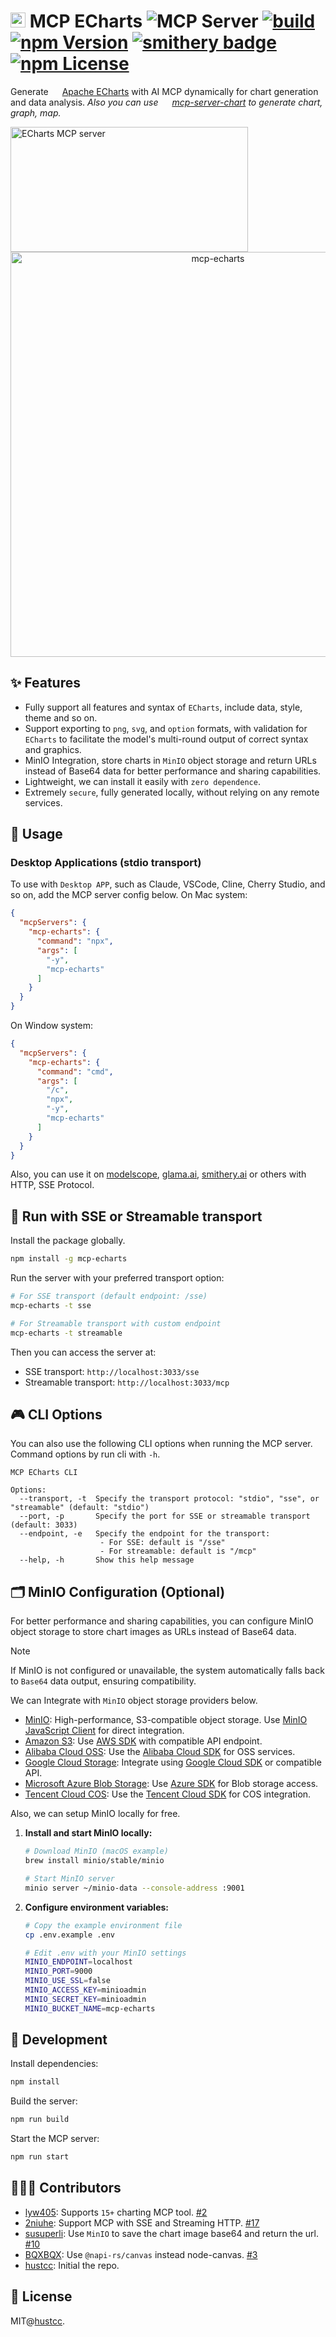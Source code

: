 # <img src="https://echarts.apache.org/zh/images/favicon.png" height="24"/> MCP ECharts ![](https://badge.mcpx.dev?type=server 'MCP Server')  [![build](https://github.com/hustcc/mcp-echarts/actions/workflows/build.yml/badge.svg)](https://github.com/hustcc/mcp-echarts/actions/workflows/build.yml) [![npm Version](https://img.shields.io/npm/v/mcp-echarts.svg)](https://www.npmjs.com/package/mcp-echarts) [![smithery badge](https://smithery.ai/badge/@hustcc/mcp-echarts)](https://smithery.ai/server/@hustcc/mcp-echarts) [![npm License](https://img.shields.io/npm/l/mcp-echarts.svg)](https://www.npmjs.com/package/mcp-echarts)

Generate <img src="https://echarts.apache.org/zh/images/favicon.png" height="14"/> [Apache ECharts](https://echarts.apache.org/) with AI MCP dynamically for chart generation and data analysis. _Also you can use <img src="https://mdn.alipayobjects.com/huamei_qa8qxu/afts/img/A*ZFK8SrovcqgAAAAAAAAAAAAAemJ7AQ/original" height="14"/> [mcp-server-chart](https://github.com/antvis/mcp-server-chart) to generate chart, graph, map._

<a href="https://glama.ai/mcp/servers/@hustcc/mcp-echarts">
  <img width="380" height="200" src="https://glama.ai/mcp/servers/@hustcc/mcp-echarts/badge" alt="ECharts MCP server" />
</a>

<div align="center">
  <img width="648" alt="mcp-echarts" src="https://mdn.alipayobjects.com/huamei_1gdzij/afts/img/A*s3w3SpMMPDQAAAAARzAAAAgAemB7AQ/original" />
</div>

## ✨ Features

- Fully support all features and syntax of `ECharts`, include data, style, theme and so on.
- Support exporting to `png`, `svg`, and `option` formats, with validation for `ECharts` to facilitate the model's multi-round output of correct syntax and graphics.
- MinIO Integration, store charts in `MinIO` object storage and return URLs instead of Base64 data for better performance and sharing capabilities.
- Lightweight, we can install it easily with `zero dependence`.
- Extremely `secure`, fully generated locally, without relying on any remote services.


## 🤖 Usage

### Desktop Applications (stdio transport)

To use with `Desktop APP`, such as Claude, VSCode, Cline, Cherry Studio, and so on, add the  MCP server config below. On Mac system:

```json
{
  "mcpServers": {
    "mcp-echarts": {
      "command": "npx",
      "args": [
        "-y",
        "mcp-echarts"
      ]
    }
  }
}
```

On Window system:

```json
{
  "mcpServers": {
    "mcp-echarts": {
      "command": "cmd",
      "args": [
        "/c",
        "npx",
        "-y",
        "mcp-echarts"
      ]
    }
  }
}
```

Also, you can use it on [modelscope](https://www.modelscope.cn/mcp/servers/hustcc/MCP-ECharts), [glama.ai](https://glama.ai/mcp/servers/@hustcc/mcp-echarts), [smithery.ai](https://smithery.ai/server/@hustcc/mcp-echarts) or others with HTTP, SSE Protocol.


## 🚰 Run with SSE or Streamable transport

Install the package globally.

```bash
npm install -g mcp-echarts
```

Run the server with your preferred transport option:

```bash
# For SSE transport (default endpoint: /sse)
mcp-echarts -t sse

# For Streamable transport with custom endpoint
mcp-echarts -t streamable
```

Then you can access the server at:
- SSE transport: `http://localhost:3033/sse`
- Streamable transport: `http://localhost:3033/mcp`


## 🎮 CLI Options

You can also use the following CLI options when running the MCP server. Command options by run cli with `-h`.

```plain
MCP ECharts CLI

Options:
  --transport, -t  Specify the transport protocol: "stdio", "sse", or "streamable" (default: "stdio")
  --port, -p       Specify the port for SSE or streamable transport (default: 3033)
  --endpoint, -e   Specify the endpoint for the transport:
                    - For SSE: default is "/sse"
                    - For streamable: default is "/mcp"
  --help, -h       Show this help message
```


## 🗂️ MinIO Configuration (Optional)

For better performance and sharing capabilities, you can configure MinIO object storage to store chart images as URLs instead of Base64 data.

> [!NOTE]
> If MinIO is not configured or unavailable, the system automatically falls back to `Base64` data output, ensuring compatibility.

We can Integrate with `MinIO` object storage providers below.

 - [MinIO](https://min.io/): High-performance, S3-compatible object storage. Use [MinIO JavaScript Client](https://min.io/docs/minio/linux/developers/javascript/minio-javascript.html) for direct integration.
 - [Amazon S3](https://aws.amazon.com/s3/): Use [AWS SDK](https://aws.amazon.com/sdk-for-javascript/) with compatible API endpoint.
 - [Alibaba Cloud OSS](https://www.alibabacloud.com/product/object-storage-service): Use the [Alibaba Cloud SDK](https://www.alibabacloud.com/help/en/sdk) for OSS services.
 - [Google Cloud Storage](https://cloud.google.com/storage): Integrate using [Google Cloud SDK](https://cloud.google.com/sdk) or compatible API.
 - [Microsoft Azure Blob Storage](https://azure.microsoft.com/en-us/products/storage/blobs): Use [Azure SDK](https://azure.microsoft.com/en-us/downloads/) for Blob storage access.
 - [Tencent Cloud COS](https://intl.cloud.tencent.com/product/cos): Use the [Tencent Cloud SDK](https://intl.cloud.tencent.com/document/product/436/6474) for COS integration.

Also, we can setup MinIO locally for free.

1. **Install and start MinIO locally:**

   ```bash
   # Download MinIO (macOS example)
   brew install minio/stable/minio
   
   # Start MinIO server
   minio server ~/minio-data --console-address :9001
   ```

3. **Configure environment variables:**

   ```bash
   # Copy the example environment file
   cp .env.example .env
   
   # Edit .env with your MinIO settings
   MINIO_ENDPOINT=localhost
   MINIO_PORT=9000
   MINIO_USE_SSL=false
   MINIO_ACCESS_KEY=minioadmin
   MINIO_SECRET_KEY=minioadmin
   MINIO_BUCKET_NAME=mcp-echarts
   ```


## 🔨 Development

Install dependencies:

```bash
npm install
```

Build the server:

```bash
npm run build
```

Start the MCP server:

```bash
npm run start
```


## 🧑🏻‍💻 Contributors

- [lyw405](https://github.com/lyw405): Supports `15+` charting MCP tool. [#2](https://github.com/hustcc/mcp-echarts/issues/2)
- [2niuhe](https://github.com/2niuhe): Support MCP with SSE and Streaming HTTP. [#17](https://github.com/hustcc/mcp-echarts/issues/17)
- [susuperli](https://github.com/susuperli): Use `MinIO` to save the chart image base64 and return the url. [#10](https://github.com/hustcc/mcp-echarts/issues/10)
- [BQXBQX](https://github.com/BQXBQX): Use `@napi-rs/canvas` instead node-canvas. [#3](https://github.com/hustcc/mcp-echarts/issues/3)
- [hustcc](https://github.com/hustcc): Initial the repo.


## 📄 License

MIT@[hustcc](https://github.com/hustcc).

